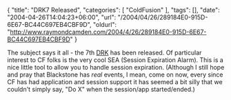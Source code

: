 {
	"title": "DRK7 Released",
	"categories": [
		"ColdFusion"
	],
	"tags": [],
	"date": "2004-04-26T14:04:23+06:00",
	"url": "/2004/04/26/289184E0-915D-6E67-BC44C697EB4CBF9D",
	"oldurl": "http://www.raymondcamden.com/2004/4/26/289184E0-915D-6E67-BC44C697EB4CBF9D"
}

The subject says it all - the 7th <a href="http://www.macromedia.com/software/drk/productinfo/product_overview/volume7/">DRK</a> has been released. Of particular interest to CF folks is the very cool SEA (Session Expiration Alarm). This is a nice little tool to allow you to handle session expiration. (Although I still hope and pray that Blackstone has <i>real</i> events, I mean, come on now, every since CF has had application and session support it has seemed a bit silly that we couldn't simply say, "Do X" when the session/app started/ended.)